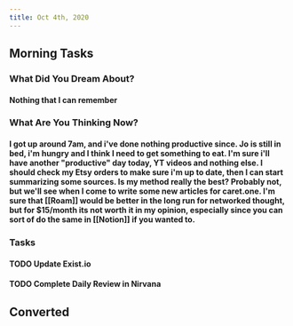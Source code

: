 ```yaml
---
title: Oct 4th, 2020
---
```


## Morning Tasks
### **What Did You Dream About?**
#### Nothing that I can remember
### **What Are You Thinking Now?**
#### I got up around 7am, and i've done nothing productive since. Jo is still in bed, i'm hungry and I think I need to get something to eat. I'm sure i'll have another "productive" day today, YT videos and nothing else. I should check my Etsy orders to make sure i'm up to date, then I can start summarizing some sources. Is my method really the best? Probably not, but we'll see when I come to write some new articles for caret.one. I'm sure that [[Roam]] would be better in the long run for networked thought, but for $15/month its not worth it in my opinion, especially since you can sort of do the same in [[Notion]] if you wanted to.
### **Tasks**
#### TODO Update Exist.io
#### TODO Complete Daily Review in Nirvana
## Converted
##
